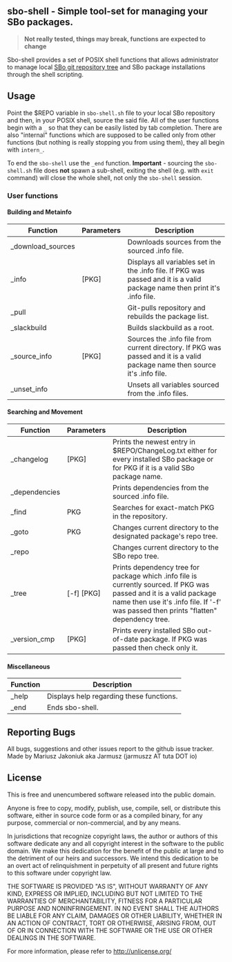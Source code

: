 sbo-shell - Simple tool-set for managing your SBo packages.
---

> **Not really tested, things may break, functions are expected to change**

Sbo-shell provides a set of POSIX shell functions that allows administrator
to manage local [SBo git repository
tree](https://git.slackbuilds.org/slackbuilds/) and SBo package
installations through the shell scripting.

## Usage
Point the $REPO variable in `sbo-shell.sh` file to your local SBo repository
and then, in your POSIX shell, source the said file. All of the user
functions begin with a `_` so that they can be easily listed by tab
completion. There are also "internal" functions which are supposed to be
called only from other functions (but nothing is really stopping you from
using them), they all begin with `intern_`.

To end the `sbo-shell` use the `_end` function. **Important** - sourcing
the `sbo-shell.sh` file does **not** spawn a sub-shell, exiting the shell
(e.g. with `exit` command) will close the whole shell, not only the
`sbo-shell` session.

### User functions
#### Building and Metainfo
| Function | Parameters | Description |
--- | --- | ---
|_download_sources| | Downloads sources from the sourced .info file. |
|_info| [PKG] | Displays all variables set in the .info file. If PKG was passed and it is a valid package name then print it's .info file. |
|_pull| | Git-pulls repository and rebuilds the package list. |
|_slackbuild| | Builds slackbuild as a root. |
|_source_info| [PKG] | Sources the .info file from current directory. If PKG was passed and it is a valid package name then source it's .info file. |
|_unset_info| | Unsets all variables sourced  from the .info files. |

#### Searching and Movement
| Function | Parameters | Description |
--- | --- | ---
|_changelog| [PKG] | Prints the newest entry in $REPO/ChangeLog.txt either for every installed SBo package or for PKG if it is a valid SBo package name. |
|_dependencies| | Prints dependencies from the sourced .info file. |
|_find| PKG | Searches for exact-match PKG in the repository. |
|_goto| PKG | Changes current directory to the designated package's repo tree. |
|_repo| | Changes current directory to the SBo repo tree. |
|_tree| [-f] [PKG] | Prints dependency tree for package which .info file is currently sourced. If PKG was passed and it is a valid package name then use it's .info file. If '-f' was passed then prints "flatten" dependency tree. |
|_version_cmp| [PKG] | Prints every installed SBo out-of-date package. If PKG was passed then check only it. |

#### Miscellaneous
| Function | Description |
--- | ---
|_help | Displays help regarding these functions. |
|_end | Ends sbo-shell. |

## Reporting Bugs
All bugs, suggestions and other issues report to the github issue tracker.  
Made by Mariusz Jakoniuk aka Jarmusz (jarmuszz AT tuta DOT io)

## License
This is free and unencumbered software released into the public domain.

Anyone is free to copy, modify, publish, use, compile, sell, or
distribute this software, either in source code form or as a compiled
binary, for any purpose, commercial or non-commercial, and by any
means.

In jurisdictions that recognize copyright laws, the author or authors
of this software dedicate any and all copyright interest in the
software to the public domain. We make this dedication for the benefit
of the public at large and to the detriment of our heirs and
successors. We intend this dedication to be an overt act of
relinquishment in perpetuity of all present and future rights to this
software under copyright law.

THE SOFTWARE IS PROVIDED "AS IS", WITHOUT WARRANTY OF ANY KIND,
EXPRESS OR IMPLIED, INCLUDING BUT NOT LIMITED TO THE WARRANTIES OF
MERCHANTABILITY, FITNESS FOR A PARTICULAR PURPOSE AND NONINFRINGEMENT.
IN NO EVENT SHALL THE AUTHORS BE LIABLE FOR ANY CLAIM, DAMAGES OR
OTHER LIABILITY, WHETHER IN AN ACTION OF CONTRACT, TORT OR OTHERWISE,
ARISING FROM, OUT OF OR IN CONNECTION WITH THE SOFTWARE OR THE USE OR
OTHER DEALINGS IN THE SOFTWARE.

For more information, please refer to <http://unlicense.org/>
